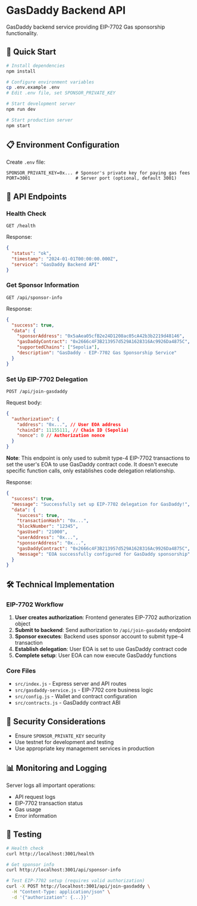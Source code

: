 # GasDaddy Backend API

GasDaddy backend service providing EIP-7702 Gas sponsorship functionality.

## 🚀 Quick Start

```bash
# Install dependencies
npm install

# Configure environment variables
cp .env.example .env
# Edit .env file, set SPONSOR_PRIVATE_KEY

# Start development server
npm run dev

# Start production server
npm start
```

## 📋 Environment Configuration

Create `.env` file:

```env
SPONSOR_PRIVATE_KEY=0x... # Sponsor's private key for paying gas fees
PORT=3001                 # Server port (optional, default 3001)
```

## 🔧 API Endpoints

### Health Check

```
GET /health
```

Response:

```json
{
  "status": "ok",
  "timestamp": "2024-01-01T00:00:00.000Z",
  "service": "GasDaddy Backend API"
}
```

### Get Sponsor Information

```
GET /api/sponsor-info
```

Response:

```json
{
  "success": true,
  "data": {
    "sponsorAddress": "0x5aAea05cfB2e24D1208ac05cA42b3b2219d48146",
    "gasDaddyContract": "0x2666c4F3B213957d529A1628316Ac9926Da4875C",
    "supportedChains": ["Sepolia"],
    "description": "GasDaddy - EIP-7702 Gas Sponsorship Service"
  }
}
```

### Set Up EIP-7702 Delegation

```
POST /api/join-gasdaddy
```

Request body:

```json
{
  "authorization": {
    "address": "0x...", // User EOA address
    "chainId": 11155111, // Chain ID (Sepolia)
    "nonce": 0 // Authorization nonce
  }
}
```

**Note**: This endpoint is only used to submit type-4 EIP-7702 transactions to set the user's EOA to use GasDaddy contract code. It doesn't execute specific function calls, only establishes code delegation relationship.

Response:

```json
{
  "success": true,
  "message": "Successfully set up EIP-7702 delegation for GasDaddy!",
  "data": {
    "success": true,
    "transactionHash": "0x...",
    "blockNumber": "12345",
    "gasUsed": "21000",
    "userAddress": "0x...",
    "sponsorAddress": "0x...",
    "gasDaddyContract": "0x2666c4F3B213957d529A1628316Ac9926Da4875C",
    "message": "EOA successfully configured for GasDaddy sponsorship"
  }
}
```

## 🛠️ Technical Implementation

### EIP-7702 Workflow

1. **User creates authorization**: Frontend generates EIP-7702 authorization object
2. **Submit to backend**: Send authorization to `/api/join-gasdaddy` endpoint
3. **Sponsor executes**: Backend uses sponsor account to submit type-4 transaction
4. **Establish delegation**: User EOA is set to use GasDaddy contract code
5. **Complete setup**: User EOA can now execute GasDaddy functions

### Core Files

- `src/index.js` - Express server and API routes
- `src/gasdaddy-service.js` - EIP-7702 core business logic
- `src/config.js` - Wallet and contract configuration
- `src/contracts.js` - GasDaddy contract ABI

## 🔐 Security Considerations

- Ensure `SPONSOR_PRIVATE_KEY` security
- Use testnet for development and testing
- Use appropriate key management services in production

## 📊 Monitoring and Logging

Server logs all important operations:

- API request logs
- EIP-7702 transaction status
- Gas usage
- Error information

## 🧪 Testing

```bash
# Health check
curl http://localhost:3001/health

# Get sponsor info
curl http://localhost:3001/api/sponsor-info

# Test EIP-7702 setup (requires valid authorization)
curl -X POST http://localhost:3001/api/join-gasdaddy \
  -H "Content-Type: application/json" \
  -d '{"authorization": {...}}'
```
